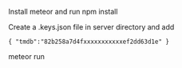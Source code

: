 Install meteor and run npm install

Create a .keys.json file in server directory and add

`{
    "tmdb":"82b258a7d4fxxxxxxxxxxxef2dd63d1e"
}`

meteor run